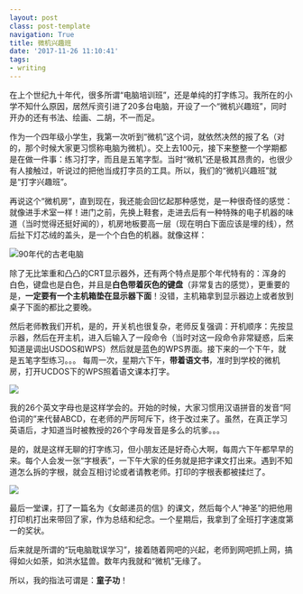 ```yaml
---
layout: postclass: post-templatenavigation: True
title: 微机兴趣班
date: '2017-11-26 11:10:41'
tags:
- writing
---
```


在上个世纪九十年代，很多所谓“电脑培训班”，还是单纯的打字练习。我所在的小学不知什么原因，居然斥资引进了20多台电脑，开设了一个“微机兴趣班”，同时开办的还有书法、绘画、二胡，不一而足。

作为一个四年级小学生，我第一次听到“微机”这个词，就依然决然的报了名（对的，那个时候大家更习惯称电脑为微机）。交上去100元，接下来整整一个学期都是在做一件事：练习打字，而且是五笔字型。当时“微机”还是极其昂贵的，也很少有人接触过，听说过的把他当成打字员的工具。所以，我们的“微机兴趣班”就是“打字兴趣班”。

再说这个“微机房”，直到现在，我还能会回忆起那种感觉，是一种很奇怪的感觉：就像进手术室一样！进门之前，先换上鞋套，走进去后有一种特殊的电子机器的味道（当时觉得还挺好闻的），机房地板要高一层（现在明白下面应该是埋的线），然后扯下灯芯绒的盖头，是一个个白色的机器。就像这样：

![90年代的古老电脑](https://cdn.imshuai.com/images/2017/11/archaic-computer.jpeg)

除了无比笨重和凸凸的CRT显示器外，还有两个特点是那个年代特有的：浑身的白色，键盘也是白色，并且是**白色带着灰色的键盘**（非常复古的感觉），更重要的是，**一定要有一个主机箱垫在显示器下面**！没错，主机箱拿到显示器边上或者放到桌子下面的都比之要晚。

然后老师教我们开机，是的，开关机也很复杂，老师反复强调：开机顺序：先按显示器，然后在开主机，进入后输入了一段命令（当时对这一段命令非常疑惑，后来知道是调出USDOS和WPS）然后就是蓝色的WPS界面。接下来的一个下午，就是五笔字型练习。。。
每周一次，星期六下午，**带着语文书**，准时到学校的微机房，打开UCDOS下的WPS照着语文课本打字。

![](https://cdn.imshuai.com/images/2017/11/UCDOS-WPS.jpeg)

我的26个英文字母也是这样学会的。开始的时候，大家习惯用汉语拼音的发音“阿伯词的”来代替ABCD，在老师的严厉呵斥下，终于改过来了。虽然，在真正学习英语后，才知道当时被教授的26个字母发音是多么的坑爹。。。


是的，就是这样无聊的打字练习，但小朋友还是好奇心大啊，每周六下午都早早的来。每个人会发一张“字根表”，一下午大家的任务就是把字课文打出来。遇到不知道怎么拆的字根，就会互相讨论或者请教老师。打印的字根表都被揉烂了。

![](https://cdn.imshuai.com/images/2017/11/wubizigenbiao.gif)

最后一堂课，打了一篇名为《女邮递员的信》的课文，然后每个人“神圣”的把他用打印机打出来带回了家，作为总结和纪念。一个星期后，我拿到了全班打字速度第一的奖状。

后来就是所谓的“玩电脑耽误学习”，接着随着网吧的兴起，老师到网吧抓上网，搞得如火如荼，如洪水猛兽。数年内我就和“微机”无缘了。

所以，我的指法可谓是：**童子功**！

